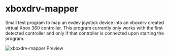 # xboxdrv-mapper

Small test program to map an evdev joystick device into an xboxdrv created
virtual Xbox 360 controller. This program currently only works with the first
detected controller and only if that controller is connected upon starting
the program.

![xboxdrv-mapper Preview](https://bytebucket.org/Ryochan7/xboxdrv-mapper/raw/master/xboxdrv-mapper-preview.png "xboxdrv-mapper Preview")
